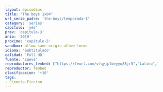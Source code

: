 ```yaml
---
layout: episodios
title: "The boys 1x04"
url_serie_padre: 'the-boys/temporada-1'
category: 'series'
capitulo: 'yes'
prev: 'capitulo-3'
anio: '2019'
proximo: 'capitulo-5'
sandbox: allow-same-origin allow-forms
idioma: 'Subtitulado'
calidad: 'Full HD'
fuente: 'cueva'
reproductores_fembed: ["https://feurl.com/v/qyjplbeyyq88jr5","Latino","https://feurl.com/v/rmlm1bejezjx7y7","Latino","https://feurl.com/v/l-qryiny5ggd-pr","Latino"]
reproductor: fembed
clasificacion: '+10'
tags:
- Ciencia-Ficcion
---
```












